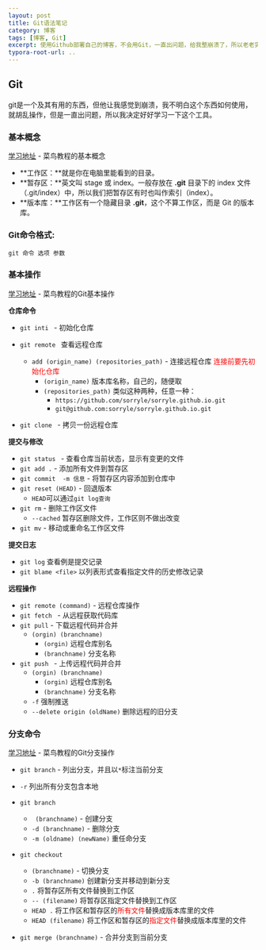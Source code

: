 ```yaml
---
layout: post
title: Git语法笔记
category: 博客
tags: [博客, Git]
excerpt: 使用Github部署自己的博客，不会用Git，一直出问题，给我整崩溃了，所以老老实实去菜鸟看看Git的语法
typora-root-url: ..
---
```




## Git

git是一个及其有用的东西，但他让我感觉到崩溃，我不明白这个东西如何使用，就胡乱操作，但是一直出问题，所以我决定好好学习一下这个工具。



### 基本概念

[学习地址](https://www.runoob.com/git/git-workspace-index-repo.html) - 菜鸟教程的基本概念

- **工作区：**就是你在电脑里能看到的目录。
- **暂存区：**英文叫 stage 或 index。一般存放在 **.git** 目录下的 index 文件（.git/index）中，所以我们把暂存区有时也叫作索引（index）。
- **版本库：**工作区有一个隐藏目录 **.git**，这个不算工作区，而是 Git 的版本库。



### Git命令格式:

 `git 命令 选项 参数`







### 基本操作

[学习地址](https://www.runoob.com/git/git-basic-operations.html) - 菜鸟教程的Git基本操作

**仓库命令**

-  `git inti ` - 初始化仓库

- `git remote ` 查看远程仓库 
  - `add (origin_name) (repositories_path)` - 连接远程仓库  <font color='red'>连接前要先初始化仓库</font>
    - `(origin_name)`  版本库名称，自己的，随便取
    - `(repositories_path)`   类似这种两种，任意一种：
      - `https://github.com/sorryle/sorryle.github.io.git` 
      - `git@github.com:sorryle/sorryle.github.io.git`
- `git clone ` - 拷贝一份远程仓库

**提交与修改**

- `git status ` - 查看仓库当前状态，显示有变更的文件
- `git add .` - 添加所有文件到暂存区
- `git commit  -m 信息` - 将暂存区内容添加到仓库中
- `git reset (HEAD)` - 回退版本
  - `HEAD`可以通过`git log查询`
- `git rm` - 删除工作区文件
  - `--cached` 暂存区删除文件，工作区则不做出改变
- `git mv` - 移动或重命名工作区文件

**提交日志**

- `git log`  查看例是提交记录
- `git blame <file>` 以列表形式查看指定文件的历史修改记录

**远程操作**

- `git remote (command)` - 远程仓库操作
- `git fetch ` - 从远程获取代码库
- `git pull`  - 下载远程代码并合并
  - `(orgin) (branchname)` 
    - `(orgin)` 远程仓库别名
    - `(branchname)` 分支名称
- `git push ` - 上传远程代码并合并
  - `(orgin) (branchname)` 
    - `(orgin)` 远程仓库别名
    - `(branchname)` 分支名称
  - `-f` 强制推送
  - `--delete origin (oldName)` 删除远程的旧分支





### 分支命令

[学习地址](https://www.runoob.com/git/git-branch.html) - 菜鸟教程的Git分支操作



- `git branch`  - 列出分支，并且以`*`标注当前分支
  
- `-r`   列出所有分支包含本地
  
- `git branch`

  - ` (branchname)` - 创建分支
  - `-d (branchname)` - 删除分支
  - `-m (oldname) (newName)`  重任命分支

- `git checkout` 

  - `(branchname)` - 切换分支
  - `-b (branchname)`  创建新分支并移动到新分支
  - `.`  将暂存区所有文件替换到工作区
  - `-- (filename)` 将暂存区指定文件替换到工作区
  - `HEAD .`  将工作区和暂存区的<font color='red'>所有文件</font>替换成版本库里的文件
  - `HEAD (filename)`  将工作区和暂存区的<font color='red'>指定文件</font>替换成版本库里的文件

- `git merge (branchname)` - 合并分支到当前分支

  

